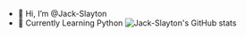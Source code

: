 - 👋 Hi, I’m @Jack-Slayton
- 🐍 Currently Learning Python
![Jack-Slayton's GitHub stats](https://github-readme-stats.vercel.app/api?username=Jack-Slayton&show_icons=true&theme=dracula)


<!---
Jack-Slayton/Jack-Slayton is a ✨ special ✨ repository because its `README.md` (this file) appears on your GitHub profile.
You can click the Preview link to take a look at your changes.
--->
